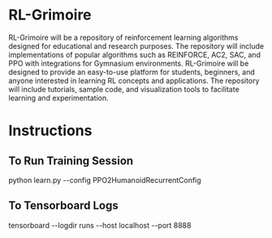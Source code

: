 # RL-Grimoire
RL-Grimoire will be a repository of reinforcement learning algorithms designed for educational and research purposes. The repository will include implementations of popular algorithms such as REINFORCE, AC2, SAC, and PPO with integrations for Gymnasium environments. RL-Grimoire will be designed to provide an easy-to-use platform for students, beginners, and anyone interested in learning RL concepts and applications. The repository will include tutorials, sample code, and visualization tools to facilitate learning and experimentation.

# Instructions
## To Run Training Session
python learn.py --config PPO2HumanoidRecurrentConfig

## To Tensorboard Logs 
tensorboard --logdir runs --host localhost --port 8888